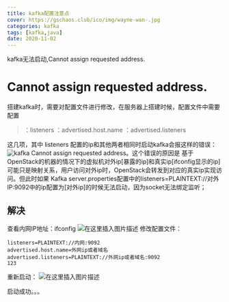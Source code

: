 ```yaml
---
title: kafka配置注意点
cover: https://gschaos.club/ico/img/wayne-wan-.jpg
categories: kafka
tags: [kafka,java] 
date: 2020-11-02
---
```




 kafka无法启动,Cannot assign requested address.

# Cannot assign requested address.

搭建kafka时，需要对配置文件进行修改，在服务器上搭建时候，配置文件中需要配置

> ：listeners
> ：advertised.host.name
> ：advertised.listeners

这几项，其中 listeners 配置的ip和其他两者相同时启动kafka会报这样的错误：
![kafka](https://img-blog.csdnimg.cn/20200514142306551.png?x-oss-process=image/watermark,type_ZmFuZ3poZW5naGVpdGk,shadow_10,text_aHR0cHM6Ly9ibG9nLmNzZG4ubmV0L3FxXzE3MjM4NDQ5,size_16,color_FFFFFF,t_70#pic_center)
Cannot assign requested address。这个错误的原因是
基于OpenStack的机器的情况下的虚拟机对外ip[暴露的ip]和真实ip[ifconfig显示的ip]可能只是映射关系，用户访问对外ip时，OpenStack会转发到对应的真实ip实现访问。但此时如果 Kafka server.properties配置中的listeners=PLAINTEXT://对外IP:9092中的ip配置为[对外ip]的时候无法启动，因为socket无法绑定监听；

## 解决

查看内网IP地址：ifconfig
![在这里插入图片描述](https://img-blog.csdnimg.cn/2020051414254043.png#pic_center)
修改配置文件：

```
listeners=PLAINTEXT://内网:9092               
advertised.host.name=外网ip或者域名
advertised.listeners=PLAINTEXT://外网ip或者域名:9092    
123
```

重新启动：
![在这里插入图片描述](https://img-blog.csdnimg.cn/20200514142624528.png?x-oss-process=image/watermark,type_ZmFuZ3poZW5naGVpdGk,shadow_10,text_aHR0cHM6Ly9ibG9nLmNzZG4ubmV0L3FxXzE3MjM4NDQ5,size_16,color_FFFFFF,t_70#pic_center)

启动成功。。。